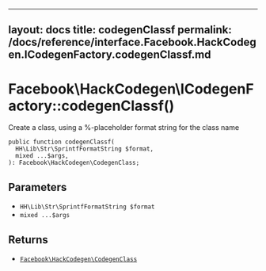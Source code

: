 
***

layout: docs
title: codegenClassf
permalink: /docs/reference/interface.Facebook.HackCodegen.ICodegenFactory.codegenClassf.md
---







# Facebook\\HackCodegen\\ICodegenFactory::codegenClassf()




Create a class, using a %-placeholder format string for the class
name




``` Hack
public function codegenClassf(
  HH\Lib\Str\SprintfFormatString $format,
  mixed ...$args,
): Facebook\HackCodegen\CodegenClass;
```




## Parameters




* ` HH\Lib\Str\SprintfFormatString $format `
* ` mixed ...$args `




## Returns




- [` Facebook\HackCodegen\CodegenClass `](<class.Facebook.HackCodegen.CodegenClass.md>)